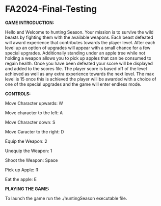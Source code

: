 # FA2024-Final-Testing
**GAME INTRODUCTION:**

Hello and Welcome to hunting Season. Your mission is to survive the wild beasts by fighting them with the available weapons. Each beast defeated will award experience that contributes towards the player level. After each level up an option of upgrades will appear with a small chance for a few special upgrades. Additionally standing under an apple tree while not holding a weapon allows you to pick up apples that can be consumed to regain health. Once you have been defeated your score will be displayed and added to the scores file. The player score is based off of the level achieved as well as any extra experience towards the next level. The max level is 15 once this is achieved the player will be awarded with a choice of one of the special upgrades and the game will enter endless mode.

**CONTROLS:**

Move Character upwards: W

Move character to the left: A

Move Character down: S

Move Caracter to the right: D

Equip the Weapon: 2

Unequip the Weapon: 1

Shoot the Weapon: Space

Pick up Apple: R

Eat the apple: E


**PLAYING THE GAME:**

To launch the game run the ./huntingSeason executable file.
